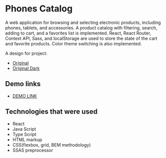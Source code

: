 # Phones Catalog
A web application for browsing and selecting electronic products, including phones, tablets, and accessories. A product catalog with filtering, search, adding to cart, and a favorites list is implemented. React, React Router, Context API, Sass, and localStorage are used to store the state of the cart and favorite products. Color theme switching is also implemented.

A design for project:
- [Original](https://www.figma.com/file/T5ttF21UnT6RRmCQQaZc6L/Phone-catalog-(V2)-Original)
- [Original Dark](https://www.figma.com/file/BUusqCIMAWALqfBahnyIiH/Phone-catalog-(V2)-Original-Dark)

## Demo links
- [DEMO LINK](https://Anya-Laban.github.io/phone-catalog/)

## Technologies that were used
- React
- Java Script
- Type Script
- HTML markup
- CSS(flexbox, grid, BEM methodology)
- SSAS preprocessor
